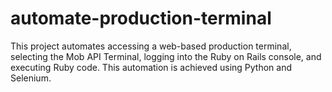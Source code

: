 # automate-production-terminal
This project automates accessing a web-based production terminal, selecting the Mob API Terminal, logging into the Ruby on Rails console, and executing Ruby code. This automation is achieved using Python and Selenium.
